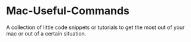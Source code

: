 # Mac-Useful-Commands
A collection of little code snippets or tutorials to get the most out of your mac or out of a certain situation.
